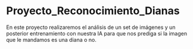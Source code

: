 # Proyecto_Reconocimiento_Dianas

En este proyecto realizaremos el análisis de un set de imágenes y un posterior entrenamiento con nuestra IA para que nos prediga si la imagen que le mandamos es una diana o no.
